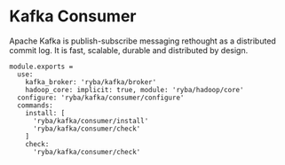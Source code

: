 
# Kafka Consumer

Apache Kafka is publish-subscribe messaging rethought as a distributed commit
log. It is fast, scalable, durable and distributed by design.

    module.exports = 
      use:
        kafka_broker: 'ryba/kafka/broker'
        hadoop_core: implicit: true, module: 'ryba/hadoop/core'
      configure: 'ryba/kafka/consumer/configure'
      commands:
        install: [
          'ryba/kafka/consumer/install'
          'ryba/kafka/consumer/check'
        ]
        check:
          'ryba/kafka/consumer/check'
